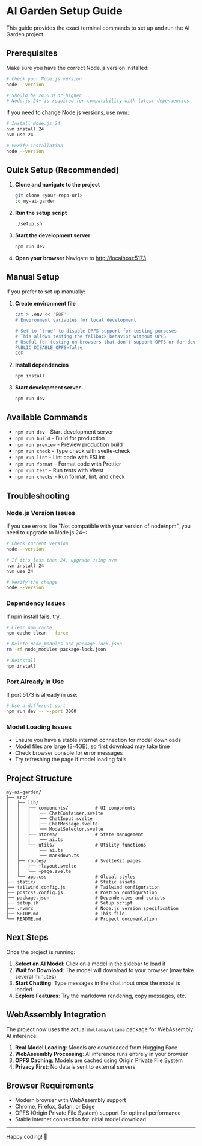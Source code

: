 # AI Garden Setup Guide

This guide provides the exact terminal commands to set up and run the AI Garden project.

## Prerequisites

Make sure you have the correct Node.js version installed:

```bash
# Check your Node.js version
node --version

# Should be 24.0.0 or higher
# Node.js 24+ is required for compatibility with latest dependencies
```

If you need to change Node.js versions, use nvm:

```bash
# Install Node.js 24
nvm install 24
nvm use 24

# Verify installation
node --version
```

## Quick Setup (Recommended)

1. **Clone and navigate to the project**
   ```bash
   git clone <your-repo-url>
   cd my-ai-garden
   ```

2. **Run the setup script**
   ```bash
   ./setup.sh
   ```

3. **Start the development server**
   ```bash
   npm run dev
   ```

4. **Open your browser**
   Navigate to [http://localhost:5173](http://localhost:5173)

## Manual Setup

If you prefer to set up manually:

1. **Create environment file**
   ```bash
   cat > .env << 'EOF'
   # Environment variables for local development
   
   # Set to 'true' to disable OPFS support for testing purposes
   # This allows testing the fallback behavior without OPFS
   # Useful for testing on browsers that don't support OPFS or for development
   PUBLIC_DISABLE_OPFS=false
   EOF
   ```

2. **Install dependencies**
   ```bash
   npm install
   ```

3. **Start development server**
   ```bash
   npm run dev
   ```

## Available Commands

- `npm run dev` - Start development server
- `npm run build` - Build for production
- `npm run preview` - Preview production build
- `npm run check` - Type check with svelte-check
- `npm run lint` - Lint code with ESLint
- `npm run format` - Format code with Prettier
- `npm run test` - Run tests with Vitest
- `npm run checks` - Run format, lint, and check

## Troubleshooting

### Node.js Version Issues

If you see errors like "Not compatible with your version of node/npm", you need to upgrade to Node.js 24+:

```bash
# Check current version
node --version

# If it's less than 24, upgrade using nvm
nvm install 24
nvm use 24

# Verify the change
node --version
```

### Dependency Issues

If npm install fails, try:

```bash
# Clear npm cache
npm cache clean --force

# Delete node_modules and package-lock.json
rm -rf node_modules package-lock.json

# Reinstall
npm install
```

### Port Already in Use

If port 5173 is already in use:

```bash
# Use a different port
npm run dev -- --port 3000
```

### Model Loading Issues

- Ensure you have a stable internet connection for model downloads
- Model files are large (3-4GB), so first download may take time
- Check browser console for error messages
- Try refreshing the page if model loading fails

## Project Structure

```
my-ai-garden/
├── src/
│   ├── lib/
│   │   ├── components/          # UI components
│   │   │   ├── ChatContainer.svelte
│   │   │   ├── ChatInput.svelte
│   │   │   ├── ChatMessage.svelte
│   │   │   └── ModelSelector.svelte
│   │   ├── stores/              # State management
│   │   │   └── ai.ts
│   │   └── utils/               # Utility functions
│   │       ├── ai.ts
│   │       └── markdown.ts
│   ├── routes/                  # SvelteKit pages
│   │   ├── +layout.svelte
│   │   └── +page.svelte
│   └── app.css                  # Global styles
├── static/                      # Static assets
├── tailwind.config.js           # Tailwind configuration
├── postcss.config.js            # PostCSS configuration
├── package.json                 # Dependencies and scripts
├── setup.sh                     # Setup script
├── .nvmrc                       # Node.js version specification
├── SETUP.md                     # This file
└── README.md                    # Project documentation
```

## Next Steps

Once the project is running:

1. **Select an AI Model**: Click on a model in the sidebar to load it
2. **Wait for Download**: The model will download to your browser (may take several minutes)
3. **Start Chatting**: Type messages in the chat input once the model is loaded
4. **Explore Features**: Try the markdown rendering, copy messages, etc.

## WebAssembly Integration

The project now uses the actual `@wllama/wllama` package for WebAssembly AI inference:

1. **Real Model Loading**: Models are downloaded from Hugging Face
2. **WebAssembly Processing**: AI inference runs entirely in your browser
3. **OPFS Caching**: Models are cached using Origin Private File System
4. **Privacy First**: No data is sent to external servers

## Browser Requirements

- Modern browser with WebAssembly support
- Chrome, Firefox, Safari, or Edge
- OPFS (Origin Private File System) support for optimal performance
- Stable internet connection for initial model download

---

Happy coding! 🌱 